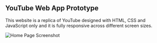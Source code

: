 ## YouTube Web App Prototype

This website is a replica of YouTube designed with HTML, CSS and JavaScript only and it is fully responsive across different screen sizes.

![Home Page Screenshot](ViewTube/screenshot.PNG)